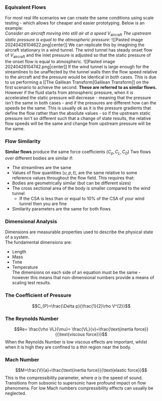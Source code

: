 ### Equivalent Flows
For most real life scenarios we can create the same conditions using scale testing - which allows for cheaper and easier prototyping.
Below is an example:
\
*Consider an aircraft moving into still air at a speed* $V_{\text{aircraft}}$
*The upstream static pressure is equal to the atmospheric pressure:*
![[Pasted image 20240426104622.png|center]]
We can replicate this by imagining the aircraft stationary in a wind tunnel. The wind tunnel has steady onset flow of $V_{\text{aircraft}}$ and the inlet pressure is adjusted so that the static pressure of the onset flow is equal to atmospheric.
![[Pasted image 20240426104742.png|center]]
If the wind tunnel is large enough for the streamlines to be unaffected by the tunnel walls then the flow speed relative to the aircraft and the pressure would be identical in both cases.
This is due to us performing a [[The Galilean Transform|Galilean Transform]] on the first scenario to achieve the second.
**These are referred to as similar flows.**
\
However if the fluid starts from atmospheric pressure, when it is accelerated the static pressure will decrease - meaning that the pressure isn't the same in both cases - and if the pressures are different how can the speeds be the same.
This is usually ok as it is the pressure gradients that define the flow rather than the absolute values - so if the upstream static pressure isn't so different such that a change of state results, the relative flow speeds will be the same and change from upstream pressure will be the same.
### Flow Similarity
**Similar flows** produce the same force coefficients ($C_{p},C_{L},C_{D}$)
Two flows over different bodies are similar if:
- The streamlines are the same
- Values of flow quantities ($u,p,t$), are the same relative to some reference values throughout the flow field.
This requires that:
- Bodies are geometrically similar (but can be different sizes)
- The cross sectional area of the body is smaller compared to the wind tunnel
	- If the CSA is less than or equal to 10% of the CSA of your wind tunnel then you are fine
- Similarity parameters are the same for both flows
### Dimensional Analysis
Dimensions are measurable properties used to describe the physical state of a system.
\
The fundamental dimensions are:
- Length
- Mass 
- Time
- Temperature
\
The dimensions on each side of an equation must be the same - however this means that non-dimensional numbers provide a means of scaling test results.
### The Coefficient of Pressure
$$C_{P}=\frac{\Delta p}{\frac{1}{2}\rho V^{2}}$$
### The Reynolds Number
$$Re= \frac{\rho VL}{\mu}= \frac{VL}{v}=\frac{\text{inertia force}}{{\text{viscous force}}}$$
When the Reynolds Number is low viscous effects are important, whilst when it is high they are confined to a thin region near the body.
### Mach Number
$$M=\frac{V}{a}=\frac{\text{inertia force}}{\text{elastic force}}$$
This is the compressibility parameter, where $a$ is the speed of sound.
Transitions from subsonic to supersonic have profound impact on flow phenomena.
For low Mach numbers compressibility effects can usually be neglected.
